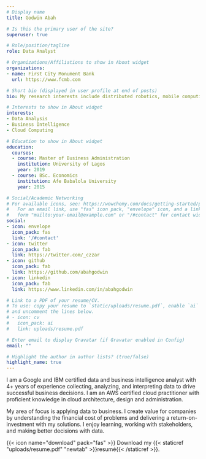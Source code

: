 ```yaml
---
# Display name
title: Godwin Abah

# Is this the primary user of the site?
superuser: true

# Role/position/tagline
role: Data Analyst

# Organizations/Affiliations to show in About widget
organizations:
- name: First City Monument Bank
  url: https://www.fcmb.com

# Short bio (displayed in user profile at end of posts)
bio: My research interests include distributed robotics, mobile computing and programmable matter.

# Interests to show in About widget
interests:
- Data Analysis
- Business Intelligence
- Cloud Computing

# Education to show in About widget
education:
  courses:
  - course: Master of Business Administration
    institution: University of Lagos
    year: 2019
  - course: BSc. Economics
    institution: Afe Babalola University
    year: 2015

# Social/Academic Networking
# For available icons, see: https://wowchemy.com/docs/getting-started/page-builder/#icons
#   For an email link, use "fas" icon pack, "envelope" icon, and a link in the
#   form "mailto:your-email@example.com" or "/#contact" for contact widget.
social:
- icon: envelope
  icon_pack: fas
  link: '/#contact'
- icon: twitter
  icon_pack: fab
  link: https://twitter.com/_czzar
- icon: github
  icon_pack: fab
  link: https://github.com/abahgodwin
- icon: linkedin
  icon_pack: fab
  link: https://www.linkedin.com/in/abahgodwin

# Link to a PDF of your resume/CV.
# To use: copy your resume to `static/uploads/resume.pdf`, enable `ai` icons in `params.toml`, 
# and uncomment the lines below.
# - icon: cv
#   icon_pack: ai
#   link: uploads/resume.pdf

# Enter email to display Gravatar (if Gravatar enabled in Config)
email: ""

# Highlight the author in author lists? (true/false)
highlight_name: true
---
```


I am a Google and IBM certified data and business intelligence analyst with 4+ years of experience collecting, analyzing, and interpreting data to drive successful business decisions. I am an AWS certified cloud practitioner with proficient knowledge in cloud architecture, design and administration. 

My area of focus is applying data to business. I create value for companies by understanding the financial cost of problems and delivering a return-on-investment with my solutions. I enjoy learning, working with stakeholders, and making better decisions with data. 

{{< icon name="download" pack="fas" >}} Download my {{< staticref "uploads/resume.pdf" "newtab" >}}resumé{{< /staticref >}}.
